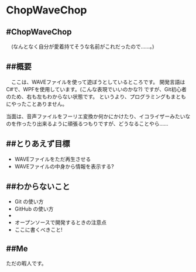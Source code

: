 ChopWaveChop
============


#ChopWaveChop
------
　(なんとなく自分が愛着持てそうな名前がこれだったので……。)


##概要
------
　ここは、WAVEファイルを使って遊ぼうとしているところです。
開発言語はC#で、WPFを使用しています。(こんな表現でいいのかな?)
ですが、Git初心者のため、右も左もわからない状態です。
というより、プログラミングもまともにやったことありません。

当面は、音声ファイルをフーリエ変換か何かにかけたり、イコライザーみたいなのを作ったり出来るように頑張るつもりですが、どうなることやら……


##とりあえず目標
------
* WAVEファイルをただ再生させる
* WAVEファイルの中身から情報を表示する?


##わからないこと
------
* Git の使い方
* GitHub の使い方
* 
* オープンソースで開発するときの注意点
* ここに書くべきこと!


##Me
------
ただの暇人です。
